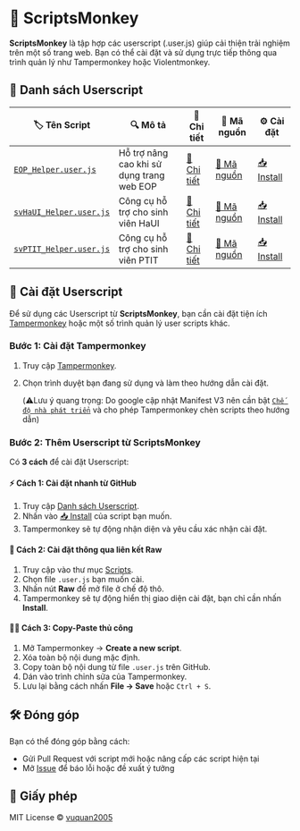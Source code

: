 # 🐒 ScriptsMonkey

**ScriptsMonkey** là tập hợp các userscript (.user.js) giúp cải thiện trải nghiệm trên một số trang web. Bạn có thể cài đặt và sử dụng trực tiếp thông qua trình quản lý như Tampermonkey hoặc Violentmonkey.

## 📂 Danh sách Userscript

| 🏷️ Tên Script                                                        | 🔍 Mô tả                                       | 📝 Chi tiết                                         | 📝 Mã nguồn                                       | ⚙️ Cài đặt                                                |
| -------------------------------------------------------------------- | ---------------------------------------------- | --------------------------------------------------- | ------------------------------------------------- | --------------------------------------------------------- |
| [`EOP_Helper.user.js`](./Docs/EOP_Helper.user.js.md)                 | Hỗ trợ nâng cao khi sử dụng trang web EOP      | [📖 Chi tiết](./Docs/EOP_Helper.user.js.md)         | [📝 Mã nguồn](Scripts/EOP_Helper.user.js)         | [📥 Install](Scripts/EOP_Helper.user.js?raw=true)         |
| [`svHaUI_Helper.user.js`](./Docs/svHaUI_Helper.user.md)              | Công cụ hỗ trợ cho sinh viên HaUI              | [📖 Chi tiết](./Docs/svHaUI_Helper.user.js.md)      | [📝 Mã nguồn](Scripts/svHaUI_Helper.user.js)      | [📥 Install](Scripts/svHaUI_Helper.user.js?raw=true)      |
| [`svPTIT_Helper.user.js`](./Docs/svPTIT_Helper.user.md)              | Công cụ hỗ trợ cho sinh viên PTIT              | [📖 Chi tiết](./Docs/svPTIT_Helper.user.js.md)      | [📝 Mã nguồn](Scripts/svPTIT_Helper.user.js)      | [📥 Install](Scripts/svPTIT_Helper.user.js?raw=true)      |


## 🚀 Cài đặt Userscript

Để sử dụng các Userscript từ **ScriptsMonkey**, bạn cần cài đặt tiện ích [Tampermonkey](https://www.tampermonkey.net/) hoặc một số trình quản lý user scripts khác.

### Bước 1: Cài đặt Tampermonkey

1. Truy cập [Tampermonkey](https://www.tampermonkey.net/).
2. Chọn trình duyệt bạn đang sử dụng và làm theo hướng dẫn cài đặt.

    (⚠️Lưu ý quang trọng: Do google cập nhật Manifest V3 nên cần bật [`Chế độ nhà phát triển`](https://www.tampermonkey.net/faq.php?ext=iikm&version=5.3.3#Q209) và cho phép Tampermonkey chèn scripts theo hướng dẫn)

### Bước 2: Thêm Userscript từ ScriptsMonkey

Có **3 cách** để cài đặt Userscript:

#### ⚡ **Cách 1: Cài đặt nhanh từ GitHub**

1. Truy cập [Danh sách Userscript](#-Danh-sách-Userscript).
2. Nhấn vào [📥 Install]() của script bạn muốn.
3. Tampermonkey sẽ tự động nhận diện và yêu cầu xác nhận cài đặt.

#### 🔗 **Cách 2: Cài đặt thông qua liên kết Raw**

1. Truy cập vào thư mục [Scripts](./Scripts).
2. Chọn file `.user.js` bạn muốn cài.
3. Nhấn nút **Raw** để mở file ở chế độ thô.
4. Tampermonkey sẽ tự động hiển thị giao diện cài đặt, bạn chỉ cần nhấn **Install**.

#### 👨‍💻 **Cách 3: Copy-Paste thủ công**

1. Mở Tampermonkey → **Create a new script**.
2. Xóa toàn bộ nội dung mặc định.
3. Copy toàn bộ nội dung từ file `.user.js` trên GitHub.
4. Dán vào trình chỉnh sửa của Tampermonkey.
5. Lưu lại bằng cách nhấn **File → Save** hoặc `Ctrl + S`.

## 🛠 Đóng góp

Bạn có thể đóng góp bằng cách:

-   Gửi Pull Request với script mới hoặc nâng cấp các script hiện tại
-   Mở [Issue](issues) để báo lỗi hoặc đề xuất ý tưởng

## 📄 Giấy phép

MIT License © [vuquan2005](https://github.com/vuquan2005)

